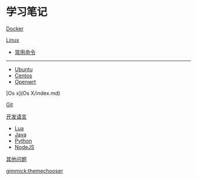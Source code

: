# 学习笔记

[Docker](Docker/index.md)

[Linux]()

* [常用命令](Linux/常用命令/index.md)
- - - -
* [Ubuntu](Linux/Ubuntu/index.md)
* [Centos](Linux/Centos/index.md)
* [Openwrt](Linux/Openwrt/index.md)
	
[Os x](Os X/index.md)

[Git](Git/index.md)

[开发语言]()

* [Lua](开发语言/Lua/index.md)
* [Java](开发语言/Java/index.md)
* [Python](开发语言/Python/index.md)
* [NodeJS](开发语言/NodeJS/index.md)

[其他问题](其他问题/index.md)

	
	
	
[gimmick:themechooser](CSS样式)	

